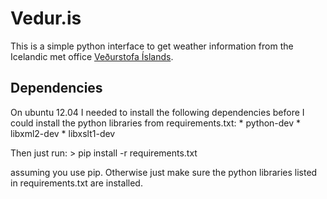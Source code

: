 Vedur.is
=========

This is a simple python interface to get weather information from the Icelandic met office [Veðurstofa Íslands](http://vedur.is).


Dependencies
-------------

On ubuntu 12.04 I needed to install the following dependencies before I could install the
python libraries from requirements.txt:
	* python-dev
	* libxml2-dev
	* libxslt1-dev

Then just run:
	> pip install -r requirements.txt

assuming you use pip. Otherwise just make sure the python libraries listed in requirements.txt
are installed.
